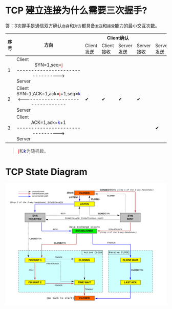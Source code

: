 # TCP 建立连接为什么需要三次握手?

答：3次握手是通信双方确认`自身`和`对方`都具备`发送`和`接受`能力的最小交互次数。

<table>
  <thead>
    <tr>
      <th rowspan="2">序号</th>
      <th rowspan="2">方向</th>
      <th colspan="4">Client确认</th>
      <th colspan="4">Server确认</th>
    </tr>
    <tr>
      <td>Client发送</td>
      <td>Client接收</td>
      <td>Server发送</td>
      <td>Server接收</td>
      <td>Server发送</td>
      <td>Server接收</td>
      <td>Client发送</td>
      <td>Client接收</td>
    </tr>
  </thead>
  <tbody>
    <tr>
      <td>1</td>
      <td>
        Client
        <span style="display: inline-block;text-align: center">
          SYN=1,seq=<span style="color: #F00">j</span>
          <br />
          --------------------------------&gt;
        </span>
        Server
      </td>
      <td></td>
      <td></td>
      <td></td>
      <td></td>
      <td></td>
      <td>✔</td>
      <td>✔</td>
      <td></td>
    </tr>
    <tr>
      <td>2</td>
      <td>
        Client
        <span style="display: inline-block;text-align: center">
          SYN=1,ACK=1,ack=<span style="color: #F00">j</span>+1,seq=<span style="color: #00F">k</span>
          <br />
          &lt;--------------------------------
        </span>
        Server
      </td>
      <td>✔</td>
      <td>✔</td>
      <td>✔</td>
      <td>✔</td>
      <td></td>
      <td></td>
      <td></td>
      <td></td>
    </tr>
    <tr>
      <td>3</td>
      <td>
        Client
        <span style="display: inline-block;text-align: center">
          ACK=1,ack=<span style="color: #00F">k</span>+1
          <br />
          --------------------------------&gt;
        </span>
        Server
      </td>
      <td></td>
      <td></td>
      <td></td>
      <td></td>
      <td>✔</td>
      <td>✔</td>
      <td>✔</td>
      <td>✔</td>
    </tr>
  </tbody>
</table>

><span style="color: #F00">j</span>和<span style="color: #00F">k</span>为随机数。

# TCP State Diagram

![TCP State Diagram](img/tcp.state-diagram.svg)
